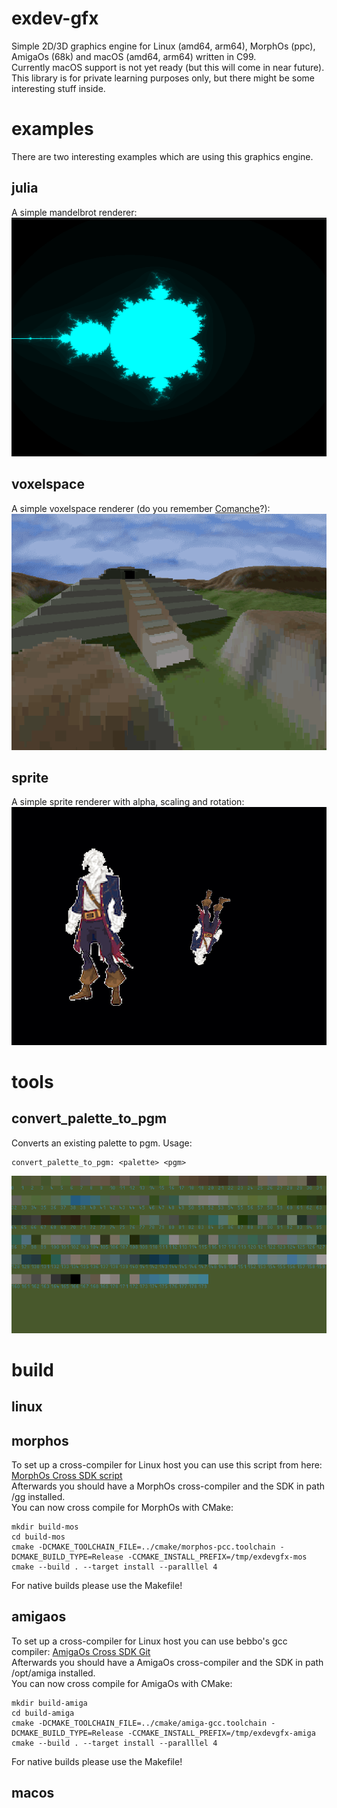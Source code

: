 # exdev-gfx
Simple 2D/3D graphics engine for Linux (amd64, arm64), MorphOs (ppc), AmigaOs (68k) and macOS (amd64, arm64) written in C99.  
Currently macOS support is not yet ready (but this will come in near future). 
This library is for private learning purposes only, but there might be some interesting stuff inside.  

# examples
There are two interesting examples which are using this graphics engine.  

## julia
A simple mandelbrot renderer:  
![julia](screenshots/julia.png)

## voxelspace
A simple voxelspace renderer (do you remember [Comanche](https://en.wikipedia.org/wiki/Comanche_(video_game_series))?):  
![voxelspace](screenshots/voxelspace.png)

## sprite
A simple sprite renderer with alpha, scaling and rotation:
![sprite](screenshots/sprite.png)

# tools
## convert_palette_to_pgm
Converts an existing palette to pgm. 
Usage:

    convert_palette_to_pgm: <palette> <pgm>

![palette](screenshots/palette.png)

# build

## linux

## morphos
To set up a cross-compiler for Linux host you can use this script from here: [MorphOs Cross SDK script](https://bigfoot.morphos-team.net/files/setup-cross-sdk.sh)  
Afterwards you should have a MorphOs cross-compiler and the SDK in path /gg installed.   
You can now cross compile for MorphOs with CMake:

    mkdir build-mos
    cd build-mos
    cmake -DCMAKE_TOOLCHAIN_FILE=../cmake/morphos-pcc.toolchain -DCMAKE_BUILD_TYPE=Release -CCMAKE_INSTALL_PREFIX=/tmp/exdevgfx-mos
    cmake --build . --target install --paralllel 4

For native builds please use the Makefile!

## amigaos
To set up a cross-compiler for Linux host you can use bebbo's gcc compiler: [AmigaOs Cross SDK Git](https://github.com/bebbo/amiga-gcc)  
Afterwards you should have a AmigaOs cross-compiler and the SDK in path /opt/amiga installed.   
You can now cross compile for AmigaOs with CMake:

    mkdir build-amiga
    cd build-amiga
    cmake -DCMAKE_TOOLCHAIN_FILE=../cmake/amiga-gcc.toolchain -DCMAKE_BUILD_TYPE=Release -CCMAKE_INSTALL_PREFIX=/tmp/exdevgfx-amiga
    cmake --build . --target install --paralllel 4

For native builds please use the Makefile!

## macos
